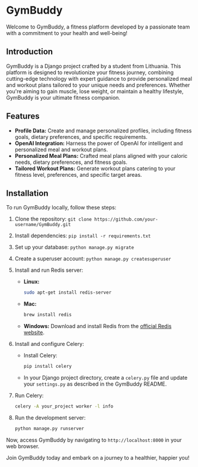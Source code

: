 # GymBuddy

Welcome to GymBuddy, a fitness platform developed by a passionate team with a commitment to your health and well-being!

## Introduction

GymBuddy is a Django project crafted by a student from Lithuania. This platform is designed to revolutionize your fitness journey, combining cutting-edge technology with expert guidance to provide personalized meal and workout plans tailored to your unique needs and preferences. Whether you're aiming to gain muscle, lose weight, or maintain a healthy lifestyle, GymBuddy is your ultimate fitness companion.

## Features

- **Profile Data:** Create and manage personalized profiles, including fitness goals, dietary preferences, and specific requirements.
- **OpenAI Integration:** Harness the power of OpenAI for intelligent and personalized meal and workout plans.
- **Personalized Meal Plans:** Crafted meal plans aligned with your caloric needs, dietary preferences, and fitness goals.
- **Tailored Workout Plans:** Generate workout plans catering to your fitness level, preferences, and specific target areas.

## Installation

To run GymBuddy locally, follow these steps:

1. Clone the repository: `git clone https://github.com/your-username/GymBuddy.git`
2. Install dependencies: `pip install -r requirements.txt`
3. Set up your database: `python manage.py migrate`
4. Create a superuser account: `python manage.py createsuperuser`
5. Install and run Redis server:

    - **Linux:**
        ```bash
        sudo apt-get install redis-server
        ```

    - **Mac:**
        ```bash
        brew install redis
        ```

    - **Windows:**
        Download and install Redis from the [official Redis website](https://redis.io/download).

6. Install and configure Celery:

    - Install Celery:
        ```bash
        pip install celery
        ```

    - In your Django project directory, create a `celery.py` file and update your `settings.py` as described in the GymBuddy README.

7. Run Celery:
    ```bash
    celery -A your_project worker -l info
    ```

8. Run the development server:
    ```bash
    python manage.py runserver
    ```

Now, access GymBuddy by navigating to `http://localhost:8000` in your web browser.

Join GymBuddy today and embark on a journey to a healthier, happier you!
